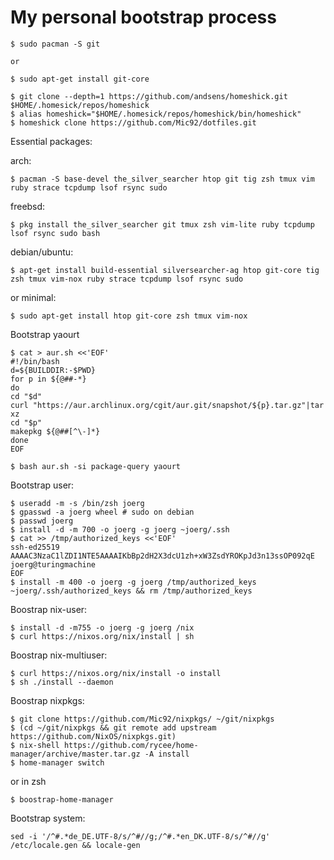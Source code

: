 # My personal bootstrap process

```console
$ sudo pacman -S git
```

    or

```console
$ sudo apt-get install git-core

$ git clone --depth=1 https://github.com/andsens/homeshick.git $HOME/.homesick/repos/homeshick
$ alias homeshick="$HOME/.homesick/repos/homeshick/bin/homeshick"
$ homeshick clone https://github.com/Mic92/dotfiles.git
```

Essential packages:

arch:

```console
$ pacman -S base-devel the_silver_searcher htop git tig zsh tmux vim ruby strace tcpdump lsof rsync sudo
```

freebsd:

```console
$ pkg install the_silver_searcher git tmux zsh vim-lite ruby tcpdump lsof rsync sudo bash
```

debian/ubuntu:

```console
$ apt-get install build-essential silversearcher-ag htop git-core tig zsh tmux vim-nox ruby strace tcpdump lsof rsync sudo
```

or minimal:

```console
$ sudo apt-get install htop git-core zsh tmux vim-nox
```

Bootstrap yaourt

```console
$ cat > aur.sh <<'EOF'
#!/bin/bash
d=${BUILDDIR:-$PWD}
for p in ${@##-*}
do
cd "$d"
curl "https://aur.archlinux.org/cgit/aur.git/snapshot/${p}.tar.gz"|tar xz
cd "$p"
makepkg ${@##[^\-]*}
done
EOF
```

```console
$ bash aur.sh -si package-query yaourt
```

Bootstrap user:

```console
$ useradd -m -s /bin/zsh joerg
$ gpasswd -a joerg wheel # sudo on debian
$ passwd joerg
$ install -d -m 700 -o joerg -g joerg ~joerg/.ssh
$ cat >> /tmp/authorized_keys <<'EOF'
ssh-ed25519 AAAAC3NzaC1lZDI1NTE5AAAAIKbBp2dH2X3dcU1zh+xW3ZsdYROKpJd3n13ssOP092qE joerg@turingmachine
EOF
$ install -m 400 -o joerg -g joerg /tmp/authorized_keys ~joerg/.ssh/authorized_keys && rm /tmp/authorized_keys
```

Boostrap nix-user:

```console
$ install -d -m755 -o joerg -g joerg /nix
$ curl https://nixos.org/nix/install | sh
```

Boostrap nix-multiuser:

```console
$ curl https://nixos.org/nix/install -o install
$ sh ./install --daemon
```

Boostrap nixpkgs:

```console
$ git clone https://github.com/Mic92/nixpkgs/ ~/git/nixpkgs
$ (cd ~/git/nixpkgs && git remote add upstream https://github.com/NixOS/nixpkgs.git)
$ nix-shell https://github.com/rycee/home-manager/archive/master.tar.gz -A install
$ home-manager switch
```

or in zsh

```console
$ boostrap-home-manager
```


Bootstrap system:

```console
sed -i '/^#.*de_DE.UTF-8/s/^#//g;/^#.*en_DK.UTF-8/s/^#//g' /etc/locale.gen && locale-gen
```
